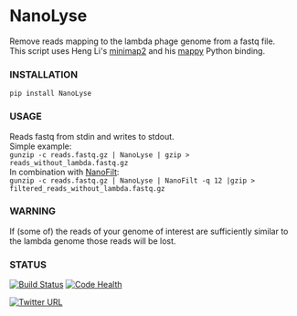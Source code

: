 # NanoLyse
Remove reads mapping to the lambda phage genome from a fastq file.  
This script uses Heng Li's [minimap2](https://github.com/lh3/minimap2) and his [mappy](https://pypi.python.org/pypi/mappy) Python binding.


### INSTALLATION
`pip install NanoLyse`

### USAGE
Reads fastq from stdin and writes to stdout.  
Simple example:  
`gunzip -c reads.fastq.gz | NanoLyse | gzip > reads_without_lambda.fastq.gz`  
In combination with [NanoFilt](https://github.com/wdecoster/nanofilt):  
`gunzip -c reads.fastq.gz | NanoLyse | NanoFilt -q 12 |gzip > filtered_reads_without_lambda.fastq.gz`  

### WARNING
If (some of) the reads of your genome of interest are sufficiently similar to the lambda genome those reads will be lost.

### STATUS
[![Build Status](https://travis-ci.org/wdecoster/nanolyse.svg?branch=master)](https://travis-ci.org/wdecoster/nanolyse) [![Code Health](https://landscape.io/github/wdecoster/nanolyse/master/landscape.svg?style=flat)](https://landscape.io/github/wdecoster/nanolyse/master)

[![Twitter URL](https://img.shields.io/twitter/url/https/twitter.com/wouter_decoster.svg?style=social&label=Follow%20%40wouter_decoster)](https://twitter.com/wouter_decoster)
